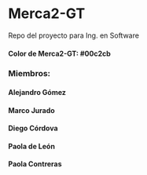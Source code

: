 # Merca2-GT
Repo del proyecto para Ing. en Software
#### Color de Merca2-GT: #00c2cb
### Miembros:
#### Alejandro Gómez
#### Marco Jurado
#### Diego Córdova
#### Paola de León
#### Paola Contreras
